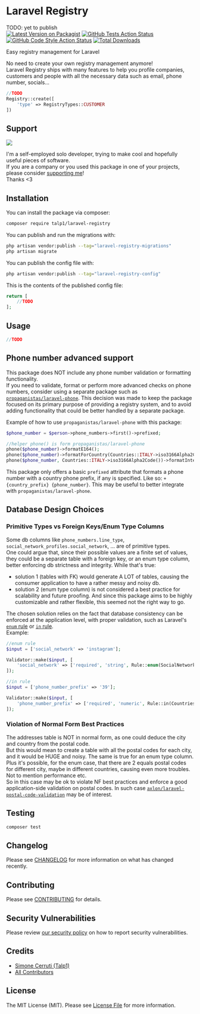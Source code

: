 # Laravel Registry

TODO: yet to publish  
[![Latest Version on Packagist](https://img.shields.io/packagist/v/talp1/laravel-registry.svg?style=flat-square)](https://packagist.org/packages/talp1/laravel-registry)
[![GitHub Tests Action Status](https://img.shields.io/github/actions/workflow/status/Talpx1/laravel-registry/run-tests.yml?branch=main&label=tests&style=flat-square)](https://github.com/Talpx1/laravel-registry/actions?query=workflow%3Arun-tests+branch%3Amain)
[![GitHub Code Style Action Status](https://img.shields.io/github/actions/workflow/status/Talpx1/laravel-registry/fix-php-code-style-issues.yml?branch=main&label=code%20style&style=flat-square)](https://github.com/Talpx1/laravel-registry/actions?query=workflow%3A"Fix+PHP+code+style+issues"+branch%3Amain)
[![Total Downloads](https://img.shields.io/packagist/dt/talp1/laravel-registry.svg?style=flat-square)](https://packagist.org/packages/talp1/laravel-registry)

Easy registry management for Laravel

No need to create your own registry management anymore!  
Laravel Registry ships with many features to help you profile companies, customers and people with all the necessary data such as email, phone number, socials...

```php
//TODO
Registry::create([
    'type' => RegistryTypes::CUSTOMER
])
```

## Support

[<img src="https://martinaway.com/wp-content/uploads/2023/08/Buy-me-a-coffee.png" />](https://buymeacoffee.com/talp1)

I'm a self-employed solo developer, trying to make cool and hopefully useful pieces of software.  
If you are a company or you used this package in one of your projects, please consider [supporting me](https://buymeacoffee.com/talp1)!  
Thanks <3

## Installation

You can install the package via composer:

```bash
composer require talp1/laravel-registry
```

You can publish and run the migrations with:

```bash
php artisan vendor:publish --tag="laravel-registry-migrations"
php artisan migrate
```

You can publish the config file with:

```bash
php artisan vendor:publish --tag="laravel-registry-config"
```

This is the contents of the published config file:

```php
return [
    //TODO
];
```

## Usage

```php
//TODO
```
## Phone number advanced support

This package does NOT include any phone number validation or formatting functionality.  
If you need to validate, format or perform more advanced checks on phone numbers, consider using a separate package such as [`propaganistas/laravel-phone`](https://github.com/Propaganistas/Laravel-Phone).
This decision was made to keep the package focused on its primary purpose of providing a registry system, and to avoid adding functionality that could be better handled by a separate package.

Example of how to use `propaganistas/laravel-phone` with this package:
```php
$phone_number = $person->phone_numbers->first()->prefixed;

//helper phone() is form propaganistas/laravel-phone
phone($phone_number)->formatE164();
phone($phone_number)->formatForCountry(Countries::ITALY->iso3166Alpha2Code());
phone($phone_number, Countries::ITALY->iso3166Alpha2Code())->formatInternational();
```
This package only offers a basic `prefixed` attribute that formats a phone number with a country phone prefix, if any is specified. Like so: `+{country_prefix} {phone_number}`. This may be useful to better integrate with `propaganistas/laravel-phone`.

## Database Design Choices

### Primitive Types vs Foreign Keys/Enum Type Columns

Some db columns like `phone_numbers.line_type`, `social_network_profiles.social_network`, ... are of primitive types.  
One could argue that, since their possible values are a finite set of values, they could be a separate table with a foreign key, or an enum type column, better enforcing db strictness and integrity.
While that's true:
- solution 1 (tables with FK) would generate A LOT of tables, causing the consumer application to have a rather messy and noisy db.  
- solution 2 (enum type column) is not considered a best practice for scalability and future proofing. And since this package aims to be highly customizable and rather flexible, this seemed not the right way to go.  

The chosen solution relies on the fact that database consistency can be enforced at the application level, with proper validation, such as Laravel's [`enum` rule](https://laravel.com/docs/validation#rule-enum) or [`in` rule](https://laravel.com/docs/validation#rule-in).  
Example:  
```php
//enum rule
$input = ['social_network' => 'instagram'];

Validator::make($input, [    
    'social_network' => ['required', 'string', Rule::enum(SocialNetworks::class)],
]);

//in rule
$input = ['phone_number_prefix' => '39'];

Validator::make($input, [    
    'phone_number_prefix' => ['required', 'numeric', Rule::in(Countries::allPhonePrefixes())],
]);
```
### Violation of Normal Form Best Practices
The addresses table is NOT in normal form, as one could deduce the city and country from the postal code.  
But this would mean to create a table with all the postal codes for each city, and it would be HUGE and noisy. The same is true for an enum type column.  
Plus it's possible, for the enum case, that there are 2 equals postal codes for different city, maybe in different countries, causing even more troubles. Not to mention performance etc.  
So in this case may be ok to violate NF best practices and enforce a good application-side validation on postal codes. In such case [`axlon/laravel-postal-code-validation`](https://github.com/axlon/laravel-postal-code-validation) may be of interest.

## Testing

```bash
composer test
```

## Changelog 

Please see [CHANGELOG](CHANGELOG.md) for more information on what has changed recently.

## Contributing

Please see [CONTRIBUTING](CONTRIBUTING.md) for details.

## Security Vulnerabilities

Please review [our security policy](../../security/policy) on how to report security vulnerabilities.

## Credits

-   [Simone Cerruti (Talp1)](https://github.com/Talpx1)
-   [All Contributors](../../contributors)

## License

The MIT License (MIT). Please see [License File](LICENSE.md) for more information.
